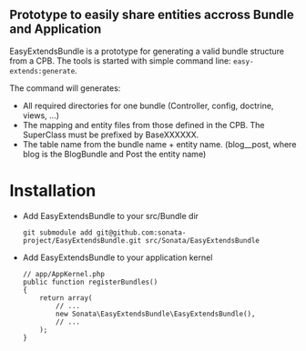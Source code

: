 Prototype to easily share entities accross Bundle and Application
-----------------------------------------------------------------

EasyExtendsBundle is a prototype for generating a valid bundle structure from
a CPB. The tools is started with simple command line: ``easy-extends:generate``.

The command will generates:
  - All required directories for one bundle (Controller, config, doctrine, views, …)
  - The mapping and entity files from those defined in the CPB. The SuperClass must be prefixed by BaseXXXXXX.
  - The table name from the bundle name + entity name. (blog__post, where blog is the BlogBundle and Post the entity name)


Installation
============

  - Add EasyExtendsBundle to your src/Bundle dir

        git submodule add git@github.com:sonata-project/EasyExtendsBundle.git src/Sonata/EasyExtendsBundle

  - Add EasyExtendsBundle to your application kernel

        // app/AppKernel.php
        public function registerBundles()
        {
            return array(
                // ...
                new Sonata\EasyExtendsBundle\EasyExtendsBundle(),
                // ...
            );
        }
